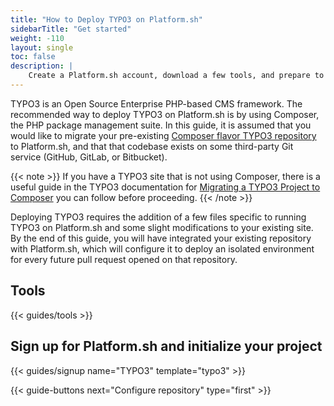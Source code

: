 ```yaml
---
title: "How to Deploy TYPO3 on Platform.sh"
sidebarTitle: "Get started"
weight: -110
layout: single
toc: false
description: |
    Create a Platform.sh account, download a few tools, and prepare to deploy TYPO3.
---
```


TYPO3 is an Open Source Enterprise PHP-based CMS framework. The recommended way to deploy TYPO3 on Platform.sh is by using Composer, the PHP package management suite. In this guide, it is assumed that you would like to migrate your pre-existing [Composer flavor TYPO3 repository](https://github.com/TYPO3/TYPO3.CMS.BaseDistribution) to Platform.sh, and that that codebase exists on some third-party Git service (GitHub, GitLab, or Bitbucket).

{{< note >}}
If you have a TYPO3 site that is not using Composer, there is a useful guide in the TYPO3 documentation for [Migrating a TYPO3 Project to Composer](https://docs.typo3.org/m/typo3/guide-installation/master/en-us/MigrateToComposer/Index.html) you can follow before proceeding.
{{< /note >}}

Deploying TYPO3 requires the addition of a few files specific to running TYPO3 on Platform.sh and some slight modifications to your existing site. By the end of this guide, you will have integrated your existing repository with Platform.sh, which will configure it to deploy an isolated environment for every future pull request opened on that repository.

## Tools

{{< guides/tools >}}

## Sign up for Platform.sh and initialize your project

{{< guides/signup name="TYPO3" template="typo3" >}}

{{< guide-buttons next="Configure repository" type="first" >}}
